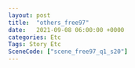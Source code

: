 ```yaml
---
layout: post
title:  "others_free97"
date:   2021-09-08 06:00:00 +0000
categories: Etc
Tags: Story Etc
SceneCode: ["scene_free97_q1_s20"]
---
```


